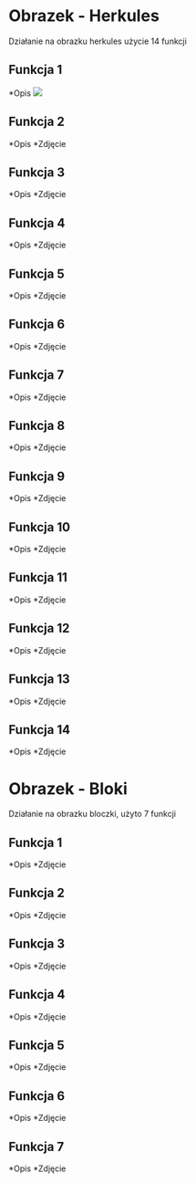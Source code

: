 # Obrazek - Herkules

Działanie na obrazku herkules użycie 14 funkcji

## Funkcja 1
*Opis
![](filename%herkules.jpeg)

## Funkcja 2
*Opis
*Zdjęcie

## Funkcja 3
*Opis
*Zdjęcie

## Funkcja 4
*Opis
*Zdjęcie

## Funkcja 5
*Opis
*Zdjęcie

## Funkcja 6
*Opis
*Zdjęcie

## Funkcja 7
*Opis
*Zdjęcie

## Funkcja 8
*Opis
*Zdjęcie

## Funkcja 9
*Opis
*Zdjęcie

## Funkcja 10
*Opis
*Zdjęcie

## Funkcja 11
*Opis
*Zdjęcie

## Funkcja 12
*Opis
*Zdjęcie

## Funkcja 13
*Opis
*Zdjęcie

## Funkcja 14
*Opis
*Zdjęcie

# Obrazek - Bloki

Działanie na obrazku bloczki, użyto 7 funkcji

## Funkcja 1
*Opis
*Zdjęcie

## Funkcja 2
*Opis
*Zdjęcie

## Funkcja 3
*Opis
*Zdjęcie

## Funkcja 4
*Opis
*Zdjęcie

## Funkcja 5
*Opis
*Zdjęcie

## Funkcja 6
*Opis
*Zdjęcie

## Funkcja 7
*Opis
*Zdjęcie
